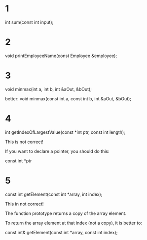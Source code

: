 # 1 

int sum(const int input);

# 2

void printEmployeeName(const Employee &employee);

# 3

void minmax(int a, int b, int &aOut, &bOut);

better:
void minmax(const int a, const int b, int &aOut, &bOut);

# 4

int getIndexOfLargestValue(const *int ptr, const int length);

This is not correct!

If you want to declare a pointer, you should do this:
 
  const int *ptr
  
# 5

const int getElement(const int *array, int index);


This in not correct!


The function prototype returns a copy of the array element.

To return the array element at that index (not a copy), it is better
to:

const int& getElement(const int *array, const int index);



